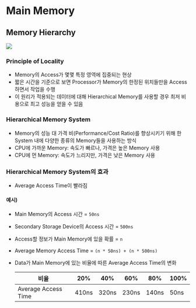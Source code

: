 # Main Memory

## Memory Hierarchy

![](../resources/main-memory-1.png)

### Principle of Locality

* Memory의 Access가 몇몇 특정 영역에 집중되는 현상
* 짧은 시간을 기준으로 보면 Processor가 Memory의 한정된 위치들만을 Access하면서 작업을 수행
* 이 원리가 적용되는 데이터에 대해 Hierarchical Memory를 사용할 경우 최저 비용으로 최고 성능을 얻을 수 있음

### Hierarchical Memory System

* Memory의 성능 대 가격 비(Performance/Cost Ratio)를 향상시키기 위해 한 System 내에 다양한 종류의 Memory들을 사용하는 방식
* CPU에 가까운 Memory: 속도가 빠르나, 가격은 높은 Memory 사용
* CPU에 먼 Memory: 속도가 느리지만, 가격은 낮은 Memory 사용

### Hierarchical Memory System의 효과

* Average Access Time이 빨라짐

#### 예시)
* Main Memory의 Access 시간 = `50ns`
* Secondary Storage Device의 Access 시간 = `500ns`
* Access할 정보가 Main Memory에 있을 확률 = `n`
* Average Memory Access Time = `(n * 50ns) + (n * 500ns)`
* Data가 Main Memory에 있는 비율에 따른 Average Access Time의 변화

    비율 | 20% | 40% | 60% | 80% | 100%
    -----|-----|-----|-----|-----|-----
    Average Access Time | 410ns | 320ns | 230ns | 140ns | 50ns